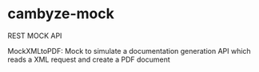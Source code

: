 # cambyze-mock
REST MOCK API

MockXMLtoPDF: Mock to simulate a documentation generation API which reads a XML request and create a PDF document
